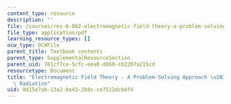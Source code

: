 ```yaml
---
content_type: resource
description: ''
file: /courses/res-6-002-electromagnetic-field-theory-a-problem-solving-approach-spring-2008/8d15e7ab13a2be432b8cce7512dcb4f4_MITRES_6_002S08_chapter9.pdf
file_type: application/pdf
learning_resource_types: []
ocw_type: OCWFile
parent_title: Textbook contents
parent_type: SupplementalResourceSection
parent_uid: 781cf7ce-5cfc-eea8-d860-cb2207a215cd
resourcetype: Document
title: "Electromagnetic Field Theory - A Problem-Solving Approach \u2013 Chapter 9:\
  \ Radiation"
uid: 8d15e7ab-13a2-be43-2b8c-ce7512dcb4f4
---
```

